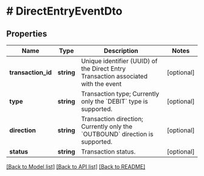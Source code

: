 # # DirectEntryEventDto

## Properties

Name | Type | Description | Notes
------------ | ------------- | ------------- | -------------
**transaction_id** | **string** | Unique identifier (UUID) of the Direct Entry Transaction associated with the event | [optional]
**type** | **string** | Transaction type; Currently only the &#x60;DEBIT&#x60; type is supported. | [optional]
**direction** | **string** | Transaction direction; Currently only the &#x60;OUTBOUND&#x60; direction is supported. | [optional]
**status** | **string** | Transaction status. | [optional]

[[Back to Model list]](../../README.md#models) [[Back to API list]](../../README.md#endpoints) [[Back to README]](../../README.md)
